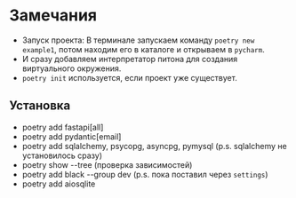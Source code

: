 #  Замечания
- Запуск проекта:
В терминале запускаем команду `poetry new example1`, потом находим его в каталоге и открываем в `pycharm`.  
- И сразу добавляем интерпретатор питона для создания виртуального окружения.
- `poetry init` используется, если проект уже существует.

##  Установка
- poetry add fastapi[all]   
-  poetry add pydantic[email]
- poetry add sqlalchemy, psycopg, asyncpg, pymysql (p.s. sqlalchemy не установилось сразу)
- poetry show --tree (проверка зависимостей)
- poetry add black --group dev (p.s. пока поставил через `settings`)
- poetry add aiosqlite